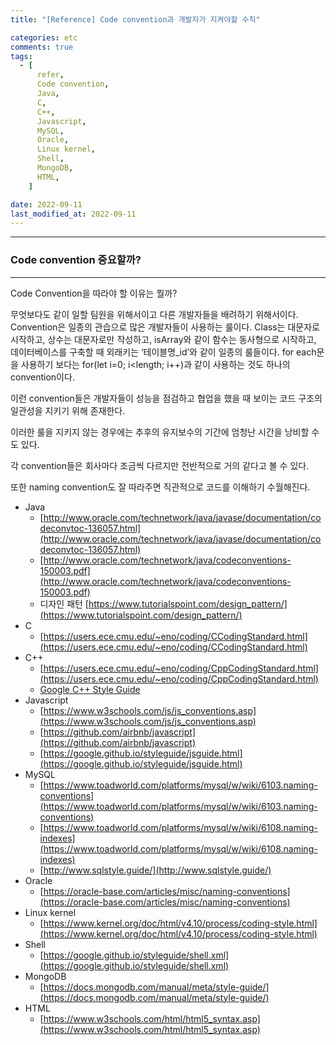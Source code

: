```yaml
---
title: "[Reference] Code convention과 개발자가 지켜야할 수칙"

categories: etc
comments: true
tags:
  - [
      refer,
      Code convention,
      Java,
      C,
      C++,
      Javascript,
      MySQL,
      Oracle,
      Linux kernel,
      Shell,
      MongoDB,
      HTML,
    ]

date: 2022-09-11
last_modified_at: 2022-09-11
---
```


---

### Code convention 중요할까?

---

Code Convention을 따라야 할 이유는 뭘까?

무엇보다도 같이 일할 팀원을 위해서이고 다른 개발자들을 배려하기 위해서이다. Convention은 일종의 관습으로 많은 개발자들이 사용하는 룰이다. Class는 대문자로 시작하고, 상수는 대문자로만 작성하고, isArray와 같이 함수는 동사형으로 시작하고, 데이터베이스를 구축할 때 외래키는 ‘테이블명\_id’와 같이 일종의 룰들이다. for each문을 사용하기 보다는 for(let i=0; i<length; i++)과 같이 사용하는 것도 하나의 convention이다.

이런 convention들은 개발자들이 성능을 점검하고 협업을 했을 때 보이는 코드 구조의 일관성을 지키기 위해 존재한다.

이러한 룰을 지키지 않는 경우에는 추후의 유지보수의 기간에 엄청난 시간을 낭비할 수도 있다.

각 convention들은 회사마다 조금씩 다르지만 전반적으로 거의 같다고 볼 수 있다.

또한 naming convention도 잘 따라주면 직관적으로 코드를 이해하기 수월해진다.

- Java
  - [http://www.oracle.com/technetwork/java/javase/documentation/codeconvtoc-136057.html](http://www.oracle.com/technetwork/java/javase/documentation/codeconvtoc-136057.html)
  - [http://www.oracle.com/technetwork/java/codeconventions-150003.pdf](http://www.oracle.com/technetwork/java/codeconventions-150003.pdf)
  - 디자인 패턴 [https://www.tutorialspoint.com/design_pattern/](https://www.tutorialspoint.com/design_pattern/)
- C
  - [https://users.ece.cmu.edu/~eno/coding/CCodingStandard.html](https://users.ece.cmu.edu/~eno/coding/CCodingStandard.html)
- C++
  - [https://users.ece.cmu.edu/~eno/coding/CppCodingStandard.html](https://users.ece.cmu.edu/~eno/coding/CppCodingStandard.html)
  - [Google C++ Style Guide](https://google.github.io/styleguide/cppguide.html)
- Javascript
  - [https://www.w3schools.com/js/js_conventions.asp](https://www.w3schools.com/js/js_conventions.asp)
  - [https://github.com/airbnb/javascript](https://github.com/airbnb/javascript)
  - [https://google.github.io/styleguide/jsguide.html](https://google.github.io/styleguide/jsguide.html)
- MySQL
  - [https://www.toadworld.com/platforms/mysql/w/wiki/6103.naming-conventions](https://www.toadworld.com/platforms/mysql/w/wiki/6103.naming-conventions)
  - [https://www.toadworld.com/platforms/mysql/w/wiki/6108.naming-indexes](https://www.toadworld.com/platforms/mysql/w/wiki/6108.naming-indexes)
  - [http://www.sqlstyle.guide/](http://www.sqlstyle.guide/)
- Oracle
  - [https://oracle-base.com/articles/misc/naming-conventions](https://oracle-base.com/articles/misc/naming-conventions)
- Linux kernel
  - [https://www.kernel.org/doc/html/v4.10/process/coding-style.html](https://www.kernel.org/doc/html/v4.10/process/coding-style.html)
- Shell
  - [https://google.github.io/styleguide/shell.xml](https://google.github.io/styleguide/shell.xml)
- MongoDB
  - [https://docs.mongodb.com/manual/meta/style-guide/](https://docs.mongodb.com/manual/meta/style-guide/)
- HTML
  - [https://www.w3schools.com/html/html5_syntax.asp](https://www.w3schools.com/html/html5_syntax.asp)
